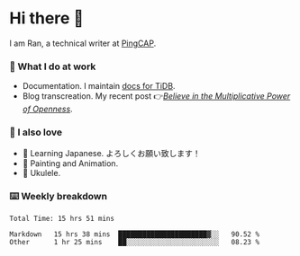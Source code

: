 # Hi there 👋

I am Ran, a technical writer at [PingCAP](https://pingcap.com/).

### 📝 What I do at work

- Documentation. I maintain [docs for TiDB](https://github.com/pingcap/docs).
- Blog transcreation. My recent post 👉[*Believe in the Multiplicative Power of Openness*](https://pingcap.com/blog/believe-in-the-multiplicative-power-of-openness-open-source-community).

### 🤠 I also love

- 💬 Learning Japanese. よろしくお願い致します！
- 🎨 Painting and Animation.
- 🎵 Ukulele.

### ⌨️ Weekly breakdown

<!--START_SECTION:waka-->

```text
Total Time: 15 hrs 51 mins

Markdown   15 hrs 38 mins  ██████████████████████▓░░   90.52 %
Other      1 hr 25 mins    ██░░░░░░░░░░░░░░░░░░░░░░░   08.23 %
```

<!--END_SECTION:waka-->
